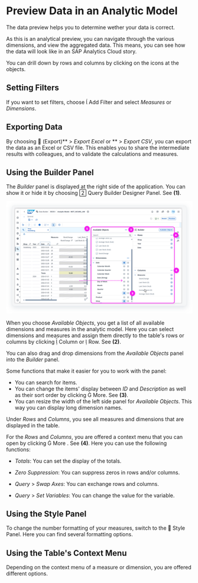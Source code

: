 <!-- loio9f1fa73a33424cbe9bac3064702c0dbd -->

<link rel="stylesheet" type="text/css" href="../css/sap-icons.css"/>

# Preview Data in an Analytic Model

The data preview helps you to determine wether your data is correct.

As this is an analytical preview, you can navigate through the various dimensions, and view the aggregated data. This means, you can see how the data will look like in an SAP Analytics Cloud story.

You can drill down by rows and columns by clicking on the icons at the objects.



<a name="loio9f1fa73a33424cbe9bac3064702c0dbd__section_k11_cwl_crb"/>

## Setting Filters

If you want to set filters, choose <span class="SAP-icons-V5"></span> Add Filter and select *Measures* or *Dimensions*.



<a name="loio9f1fa73a33424cbe9bac3064702c0dbd__section_hy2_scj_wbc"/>

## Exporting Data

By choosing <span class="FPA-icons-V3"></span> \(Export\)** \> *Export Excel* or ** \> *Export CSV*, you can export the data as an Excel or CSV file. This enables you to share the intermediate results with colleagues, and to validate the calculations and measures.



<a name="loio9f1fa73a33424cbe9bac3064702c0dbd__section_q3j_d4r_yhb"/>

## Using the Builder Panel

The *Builder* panel is displayed at the right side of the application. You can show it or hide it by choosing <span class="SAP-icons-V5"></span> Query Builder Designer Panel. See **\(1\)**.

![This is a screenshot of the data preview.](images/DWC_-_data_preview_1557d18.png)

When you choose *Available Objects*, you get a list of all available dimensions and measures in the analytic model. Here you can select dimensions and measures and assign them directly to the table's rows or columns by clicking <span class="SAP-icons-V5"></span> Column or <span class="SAP-icons-V5"></span> Row. See **\(2\)**.

You can also drag and drop dimensions from the *Available Objects* panel into the *Builder* panel.

Some functions that make it easier for you to work with the panel:

-   You can search for items.
-   You can change the items' display between *ID* and *Description* as well as their sort order by clicking <span class="SAP-icons-V5"></span> More. See **\(3\)**.
-   You can resize the width of the left side panel for *Available Objects*. This way you can display long dimension names.

Under *Rows* and *Columns*, you see all measures and dimensions that are displayed in the table.

For the *Rows* and *Columns*, you are offered a context menu that you can open by clicking <span class="SAP-icons-V5"></span> More . See **\(4\)**. Here you can use the following functions:

-   *Totals*: You can set the display of the totals.

-   *Zero Suppression*: You can suppress zeros in rows and/or columns.

-   *Query* \> *Swap Axes*: You can exchange rows and columns.

-   *Query* \> *Set Variables*: You can change the value for the variable.




<a name="loio9f1fa73a33424cbe9bac3064702c0dbd__section_s5f_hlg_kvb"/>

## Using the Style Panel

To change the number formatting of your measures, switch to the <span class="FPA-icons-V3"></span> Style Panel. Here you can find several formatting options.



<a name="loio9f1fa73a33424cbe9bac3064702c0dbd__section_e5h_jhj_1jb"/>

## Using the Table's Context Menu

Depending on the context menu of a measure or dimension, you are offered different options.

